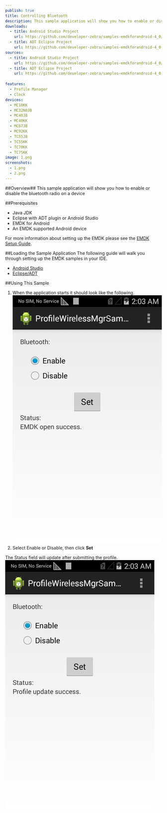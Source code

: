 ```yaml
---
publish: true
title: Controlling Bluetooth
description: This sample application will show you how to enable or disable the bluetooth radio on a device.
downloads:
  - title: Android Studio Project
    url: https://github.com/developer-zebra/samples-emdkforandroid-4_0/archive/ProfileWirelessMgrSample1.zip    
  - title: ADT Eclipse Project
    url: https://github.com/developer-zebra/samples-emdkforandroid-4_0-ADT/archive/ProfileWirelessMgrSample1.zip      
sources:
  - title: Android Studio Project
    url: https://github.com/developer-zebra/samples-emdkforandroid-4_0/tree/ProfileWirelessMgrSample1
  - title: ADT Eclipse Project
    url: https://github.com/developer-zebra/samples-emdkforandroid-4_0-ADT/tree/ProfileWirelessMgrSample1

features: 
  - Profile Manager
  - Clock
devices: 
  - MC18KK
  - MC32N0JB
  - MC40JB
  - MC40KK
  - MC67JB
  - MC92KK
  - TC55JB
  - TC55KK
  - TC70KK
  - TC75KK
image: 1.png
screenshots: 
  - 1.png
  - 2.png
---
```


##Overview##
This sample application will show you how to enable or disable the bluetooth radio on a device

##Prerequisites
- Java JDK 
- Eclipse with ADT plugin or  Android Studio
- EMDK for Android  
- An EMDK supported Android device

For more information about setting up the EMDK please see the [EMDK Setup Guide](/emdk-for-android/4-0/guide/setup).

##Loading the Sample Application
The following guide will walk you through setting up the EMDK samples in your IDE.

* [Android Studio](/emdk-for-android/4-0/guide/emdksamples_androidstudio)
* [Eclipse/ADT](/emdk-for-android/4-0/guide/emdksamples_eclipse)


##Using This Sample
1. When the application starts it should look like the following.  
  ![img](wireless1.png)  
2. Select Enable or Disable, then click **Set**
  
  The Status field will update after submitting the profile.
  ![img](wireless2.png)